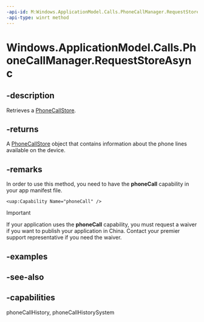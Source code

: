 ```yaml
---
-api-id: M:Windows.ApplicationModel.Calls.PhoneCallManager.RequestStoreAsync
-api-type: winrt method
---
```


<!-- Method syntax
public Windows.Foundation.IAsyncOperation<Windows.ApplicationModel.Calls.PhoneCallStore> RequestStoreAsync()
-->

# Windows.ApplicationModel.Calls.PhoneCallManager.RequestStoreAsync

## -description
Retrieves a [PhoneCallStore](phonecallstore.md).

## -returns
A [PhoneCallStore](phonecallstore.md) object that contains information about the phone lines available on the device.

## -remarks
In order to use this method, you need to have the **phoneCall** capability in your app manifest file.

```
<uap:Capability Name="phoneCall" />
```



> [!IMPORTANT]
> If your application uses the **phoneCall** capability, you must request a waiver if you want to publish your application in China. Contact your premier support representative if you need the waiver.

## -examples

## -see-also

## -capabilities
phoneCallHistory, phoneCallHistorySystem
